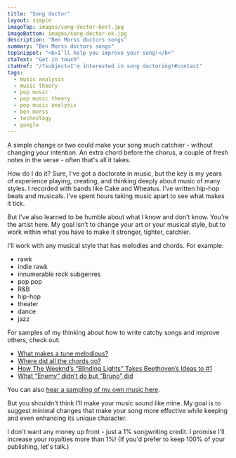```yaml
---
title: "Song doctor"
layout: simple
imageTop: images/song-doctor-best.jpg
imageBottom: images/song-doctor-ok.jpg
description: "Ben Morss doctors songs"
summary: "Ben Morss doctors songs"
topSnippet: "<b>I’ll help you improve your song!</b>"
ctaText: "Get in touch"
ctaHref: "/?subject=I'm interested in song doctoring!#contact"
tags:
  - music analysis
  - music theory
  - pop music
  - pop music theory
  - pop music analysis
  - ben morss
  - technology
  - google
---
```


A simple change or two could make your song much catchier - without changing your intention. An extra chord before the chorus, a couple of fresh notes in the verse - often that's all it takes.

How do I do it? Sure, I’ve got a doctorate in music, but the key is my years of experience playing, creating, and thinking deeply about music of many styles. I recorded with bands like Cake and Wheatus. I’ve written hip-hop beats and musicals. I’ve spent hours taking music apart to see what makes it tick.

But I’ve also learned to be humble about what I know and don’t know. You’re the artist here. My goal isn’t to change your art or your musical style, but to work within what you have to make it stronger, tighter, catchier.

I'll work with any musical style that has melodies and chords. For example:
* rawk
* indie rawk
* innumerable rock subgenres
* pop pop
* R&B
* hip-hop
* theater
* dance
* jazz

For samples of my thinking about how to write catchy songs and improve others, check out:

* [What makes a tune melodious?](../rock-theory/making-tunes-more-melodious/)
* [Where did all the chords go?](../rock-theory/where-did-all-the-chords-go/)
* [How The Weeknd’s “Blinding Lights” Takes Beethoven’s Ideas to #1](https://flypaper.soundfly.com/write/how-the-weeknds-blinding-lights-takes-beethoven-to-no-1/)
* [What “Enemy” didn’t do but “Bruno” did](../rock-theory/imagine-bruno/)

You can also [hear a sampling of my own music here](https://benmorss.com/#music).

But you shouldn't think I'll make your music sound like mine. My goal is to suggest minimal changes that make your song more effective while keeping and even enhancing its unique character.

I don't want any money up front - just a 1% songwriting credit. I promise I'll increase your royalties more than 1%! (If you'd prefer to keep 100% of your publishing, let's talk.)

